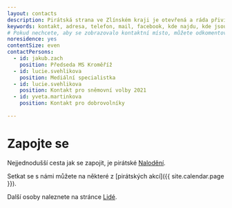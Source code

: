```yaml
---
layout: contacts
description: Pirátská strana ve Zlínském kraji je otevřená a ráda přivítá dobrovolníky a odpoví na dotazy kritiků.
keywords: kontakt, adresa, telefon, mail, facebook, kde najdu, kde jsou
# Pokud nechcete, aby se zobrazovalo kontaktní místo, můžete odkomentovat následující řádek:
noresidence: yes
contentSize: even
contactPersons:
  - id: jakub.zach
    position: Předseda MS Kroměříž
  - id: lucie.svehlikova
    position: Mediální specialistka
  - id: lucie.svehlikova
    position: Kontakt pro sněmovní volby 2021
  - id: yveta.martinkova
    position: Kontakt pro dobrovolníky
  
---
```


<div class="o-section-header o-section-header--indented">
  <h1 class="t-h2-alt">Zapojte se</h1>
</div>

Nejjednodušší cesta jak se zapojit, je pirátské <a href="https://nalodeni.pirati.cz" target="_blank" rel="noopener">Nalodění</a>.

Setkat se s námi můžete na některé z [pirátských akcí]({{ site.calendar.page }}).

Další osoby naleznete na stránce [Lidé](/lide/).
